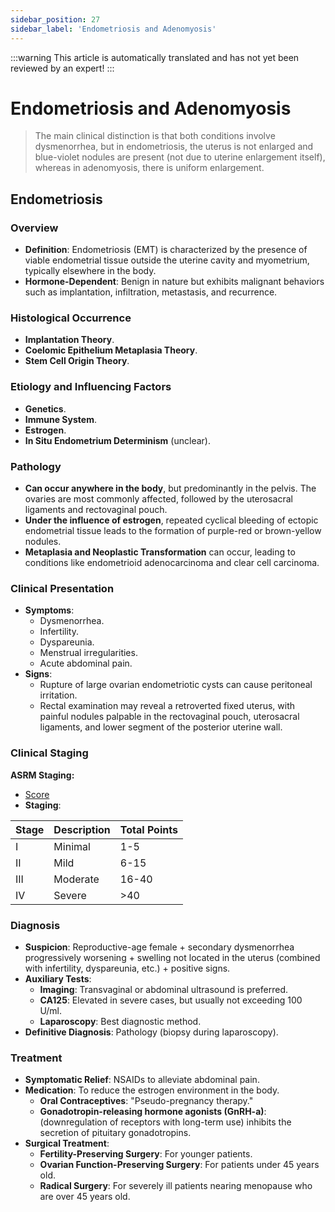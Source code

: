 ```yaml
---
sidebar_position: 27
sidebar_label: 'Endometriosis and Adenomyosis'
---
```


:::warning
This article is automatically translated and has not yet been reviewed by an expert!
:::

# Endometriosis and Adenomyosis

> The main clinical distinction is that both conditions involve dysmenorrhea, but in endometriosis, the uterus is not enlarged and blue-violet nodules are present (not due to uterine enlargement itself), whereas in adenomyosis, there is uniform enlargement.

## Endometriosis

### Overview

- **Definition**: Endometriosis (EMT) is characterized by the presence of viable endometrial tissue outside the uterine cavity and myometrium, typically elsewhere in the body.
- **Hormone-Dependent**: Benign in nature but exhibits malignant behaviors such as implantation, infiltration, metastasis, and recurrence.

### Histological Occurrence

- **Implantation Theory**.
- **Coelomic Epithelium Metaplasia Theory**.
- **Stem Cell Origin Theory**.

### Etiology and Influencing Factors

- **Genetics**.
- **Immune System**.
- **Estrogen**.
- **In Situ Endometrium Determinism** (unclear).

### Pathology

- **Can occur anywhere in the body**, but predominantly in the pelvis. The ovaries are most commonly affected, followed by the uterosacral ligaments and rectovaginal pouch.
- **Under the influence of estrogen**, repeated cyclical bleeding of ectopic endometrial tissue leads to the formation of purple-red or brown-yellow nodules.
- **Metaplasia and Neoplastic Transformation** can occur, leading to conditions like endometrioid adenocarcinoma and clear cell carcinoma.

### Clinical Presentation

- **Symptoms**:
  - Dysmenorrhea.
  - Infertility.
  - Dyspareunia.
  - Menstrual irregularities.
  - Acute abdominal pain.
- **Signs**:
  - Rupture of large ovarian endometriotic cysts can cause peritoneal irritation.
  - Rectal examination may reveal a retroverted fixed uterus, with painful nodules palpable in the rectovaginal pouch, uterosacral ligaments, and lower segment of the posterior uterine wall.

### Clinical Staging
**ASRM Staging:**

- [Score](https://www.asrm.org/globalassets/_rf/news-and-publications/bookletsfact-sheets/chinese-pdf/endometriosis-chinese.pdf)
- **Staging**:

| Stage | Description | Total Points         |
|-------|-------------|----------------------|
| I     | Minimal     | 1-5                  |
| II    | Mild        | 6-15                 |
| III   | Moderate    | 16-40                |
| IV    | Severe      | >40                  |

### Diagnosis

- **Suspicion**: Reproductive-age female + secondary dysmenorrhea progressively worsening + swelling not located in the uterus (combined with infertility, dyspareunia, etc.) + positive signs.
- **Auxiliary Tests**:
  - **Imaging**: Transvaginal or abdominal ultrasound is preferred.
  - **CA125**: Elevated in severe cases, but usually not exceeding 100 U/ml.
  - **Laparoscopy**: Best diagnostic method.
- **Definitive Diagnosis**: Pathology (biopsy during laparoscopy).

### Treatment

- **Symptomatic Relief**: NSAIDs to alleviate abdominal pain.
- **Medication**: To reduce the estrogen environment in the body.
  - **Oral Contraceptives**: "Pseudo-pregnancy therapy."
  - **Gonadotropin-releasing hormone agonists (GnRH-a)**: (downregulation of receptors with long-term use) inhibits the secretion of pituitary gonadotropins.
- **Surgical Treatment**:
  - **Fertility-Preserving Surgery**: For younger patients.
  - **Ovarian Function-Preserving Surgery**: For patients under 45 years old.
  - **Radical Surgery**: For severely ill patients nearing menopause who are over 45 years old.
